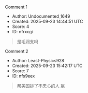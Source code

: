 Comment 1

- Author: Undocumented_1649
- Created: 2025-09-23 14:44:51 UTC
- Score: 4
- ID: nfrxcgi

> 是毛润支吗

Comment 2

- Author: Least-Physics928
- Created: 2025-09-23 15:42:17 UTC
- Score: 7
- ID: nfs9eex

> 帮美国排了不忠心的人 赢
